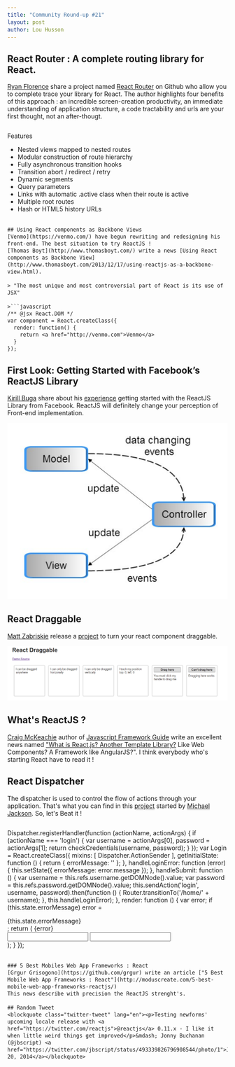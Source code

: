 ```yaml
---
title: "Community Round-up #21"
layout: post
author: Lou Husson
---
```


## React Router : A complete routing library for React.
[Ryan Florence](https://github.com/rpflorence) share a project named [React Router](https://github.com/rackt/react-router) on Github who allow you to complete trace your library for React.
The author highlights four benefits of this approach : an incredible screen-creation productivity, an immediate understanding of application structure, a code tractability and urls are your first thought, not an after-thougt.

>```
Features
- Nested views mapped to nested routes
- Modular construction of route hierarchy
- Fully asynchronous transition hooks
- Transition abort / redirect / retry
- Dynamic segments
- Query parameters
- Links with automatic .active class when their route is active
- Multiple root routes
- Hash or HTML5 history URLs
```

## Using React components as Backbone Views
[Venmo](https://venmo.com/) have begun rewriting and redesigning his front-end. The best situation to try ReactJS !
[Thomas Boyt](http://www.thomasboyt.com/) write a news [Using React components as Backbone View](http://www.thomasboyt.com/2013/12/17/using-reactjs-as-a-backbone-view.html).

> "The most unique and most controversial part of React is its use of JSX"

>```javascript
/** @jsx React.DOM */
var component = React.createClass({
  render: function() {
    return <a href="http://venmo.com">Venmo</a>
  }
});
```

## First Look: Getting Started with Facebook’s ReactJS Library
[Kirill Buga](http://modernweb.com/authors/kirill-buga/) share about his [experience](http://modernweb.com/2014/07/23/getting-started-reactjs/?utm_content=bufferac1a8&utm_medium=social&utm_source=twitter.com&utm_campaign=buffer) getting started with the ReactJS Library from Facebook.
ReactJS will definitely change your perception of Front-end implementation.

[![](/img/reactimg21.png)](http://www.ifandelse.com/using-reactjs-and-kendoui-together/)

## React Draggable
[Matt Zabriskie](https://github.com/mzabriskie) release a [project](https://github.com/mzabriskie/react-draggable) to turn your react component draggable.

[![](/img/draggable.png)](http://mzabriskie.github.io/react-draggable/example/)

## What's ReactJS ?
[Craig McKeachie](http://www.funnyant.com/author/admin/) author of [Javascript Framework Guide](http://www.funnyant.com/javascript-framework-guide/) write an excellent news named ["What is React.js? Another Template Library?](http://www.funnyant.com/reactjs-what-is-it/) Like Web Components? A Framework like AngularJS?". I think everybody who's starting React have to read it !

## React Dispatcher
The dispatcher is used to control the flow of actions through your application. That's what you can find in this [project](https://github.com/rackt/react-dispatcher) started by [Michael Jackson](https://github.com/mjackson). So, let's Beat it !

>```javascript
Dispatcher.registerHandler(function (actionName, actionArgs) {
  if (actionName === 'login') {
    var username = actionArgs[0], password = actionArgs[1];
    return checkCredentials(username, password);
  }
});
var Login = React.createClass({
  mixins: [ Dispatcher.ActionSender ],
  getInitialState: function () {
    return { errorMessage: '' };
  },
  handleLoginError: function (error) {
    this.setState({ errorMessage: error.message });
  },
  handleSubmit: function () {
    var username = this.refs.username.getDOMNode().value;
    var password = this.refs.password.getDOMNode().value;
    this.sendAction('login', username, password).then(function () {
      Router.transitionTo('/home/' + username);
    }, this.handleLoginError);
  },
  render: function () {
    var error;
    if (this.state.errorMessage)
      error = <div className="error">{this.state.errorMessage}</div>;
    return (
      {error}
      <form onSubmit={this.handleSubmit}>
        <input ref="username" type="text" name="username"/>
        <input ref="password" type="password" name="password"/>
      </form>
    );
  }
});
```

### 5 Best Mobiles Web App Frameworks : React
[Grgur Grisogono](https://github.com/grgur) write an article ["5 Best Mobile Web App Frameworks : React"](http://moduscreate.com/5-best-mobile-web-app-frameworks-reactjs/)
This news describe with precision the ReactJS strenght's. 

## Random Tweet
<blockquote class="twitter-tweet" lang="en"><p>Testing newforms' upcoming locale release with <a href="https://twitter.com/reactjs">@reactjs</a> 0.11.x - I like it when little weird things get improved</p>&mdash; Jonny Buchanan (@jbscript) <a href="https://twitter.com/jbscript/status/493339826796908544/photo/1">July 20, 2014</a></blockquote>
